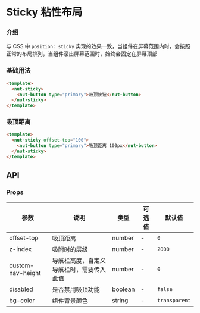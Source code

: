 # Sticky 粘性布局

### 介绍

与 CSS 中 `position: sticky` 实现的效果一致，当组件在屏幕范围内时，会按照正常的布局排列，当组件滚出屏幕范围时，始终会固定在屏幕顶部

### 基础用法

```html
<template>
  <nut-sticky>
    <nut-button type="primary">吸顶按钮</nut-button>
  </nut-sticky>
</template>
```

### 吸顶距离

```html
<template>
  <nut-sticky offset-top="100">
    <nut-button type="primary">吸顶距离 100px</nut-button>
  </nut-sticky>
</template>
```

## API

### Props

| 参数              | 说明                                   | 类型    | 可选值 | 默认值        |
|-------------------|--------------------------------------|---------|--------|---------------|
| offset-top        | 吸顶距离                               | number  | -      | `0`           |
| z-index           | 吸附时的层级                           | number  | -      | `2000`        |
| custom-nav-height | 导航栏高度，自定义导航栏时，需要传入此值 | number  | -      | `0`           |
| disabled          | 是否禁用吸顶功能                       | boolean | -      | `false`       |
| bg-color          | 组件背景颜色                           | string  | -      | `transparent` |

